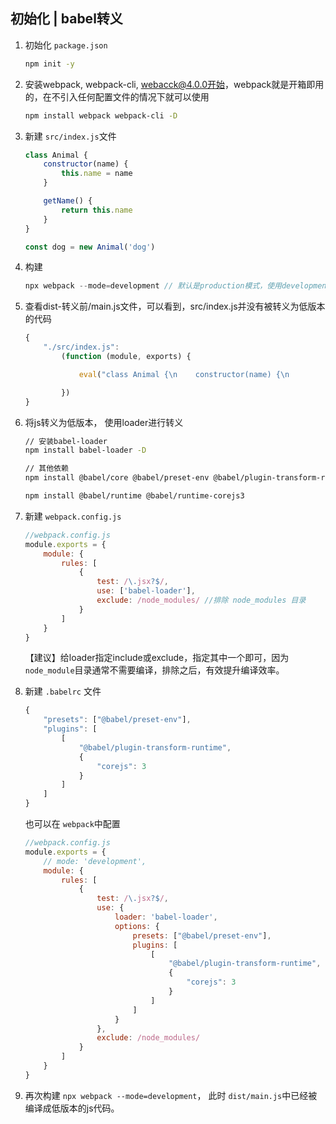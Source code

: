 ## 初始化 | babel转义

1. 初始化 `package.json`
    ```bash
    npm init -y
    ```


2. 安装webpack, webpack-cli, webacck@4.0.0开始，webpack就是开箱即用的，在不引入任何配置文件的情况下就可以使用
    ```bash
    npm install webpack webpack-cli -D
    ```


3. 新建 `src/index.js`文件
    ```js
    class Animal {
        constructor(name) {
            this.name = name
        }

        getName() {
            return this.name
        }
    }

    const dog = new Animal('dog')
    ```


4. 构建
    ```js
    npx webpack --mode=development // 默认是production模式，使用development可以更清楚的看到打包后代码
    ```


5. 查看dist-转义前/main.js文件，可以看到，src/index.js并没有被转义为低版本的代码
    ```js
    {
        "./src/index.js":
            (function (module, exports) {

                eval("class Animal {\n    constructor(name) {\n        this.name = name;\n    }\n    getName() {\n        return this.name;\n    }\n}\n\nconst dog = new Animal('dog');\n\n//# sourceURL=webpack:///./src/index.js?");

            })
    }

    ```


6. 将js转义为低版本， 使用loader进行转义

    ```bash
    // 安装babel-loader
    npm install babel-loader -D

    // 其他依赖
    npm install @babel/core @babel/preset-env @babel/plugin-transform-runtime -D

    npm install @babel/runtime @babel/runtime-corejs3

    ```


7. 新建 `webpack.config.js`

    ```js
    //webpack.config.js
    module.exports = {
        module: {
            rules: [
                {
                    test: /\.jsx?$/,
                    use: ['babel-loader'],
                    exclude: /node_modules/ //排除 node_modules 目录
                }
            ]
        }
    }
    ```

    【建议】给loader指定include或exclude，指定其中一个即可，因为 `node_module`目录通常不需要编译，排除之后，有效提升编译效率。

8. 新建 `.babelrc` 文件

    ```js
    {
        "presets": ["@babel/preset-env"],
        "plugins": [
            [
                "@babel/plugin-transform-runtime",
                {
                    "corejs": 3
                }
            ]
        ]
    }

    ```

    也可以在 `webpack`中配置

    ```js
    //webpack.config.js
    module.exports = {
        // mode: 'development',
        module: {
            rules: [
                {
                    test: /\.jsx?$/,
                    use: {
                        loader: 'babel-loader',
                        options: {
                            presets: ["@babel/preset-env"],
                            plugins: [
                                [
                                    "@babel/plugin-transform-runtime",
                                    {
                                        "corejs": 3
                                    }
                                ]
                            ]
                        }
                    },
                    exclude: /node_modules/
                }
            ]
        }
    }

    ```

9. 再次构建 `npx webpack --mode=development`， 此时 `dist/main.js`中已经被编译成低版本的js代码。